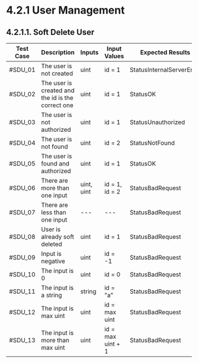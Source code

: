 # 4.2.1 User Management

## 4.2.1.1. Soft Delete User

| **Test Case** | **Description** | **Inputs**     | **Input Values**                                                                            | **Expected Results**             | **Pass/Fail/Untested** |
|---------------------------------------|------|----------|---------------------------------------------------------------------------------------------------|--------------------------------------|------------------------|
| #SDU_01                   | The user is not created | uint | id = 1 | StatusInternalServerError |  Untested|
| #SDU_02 | The user is created and the id is the correct one | uint | id = 1 | StatusOK |  Untested|
| #SDU_03 | The user is not authorized | uint | id = 1 | StatusUnauthorized |  Untested|
| #SDU_04 | The user is not found | uint | id = 2 | StatusNotFound |  Untested|
| #SDU_05 | The user is found and authorized | uint | id = 1 | StatusOK |  Untested|
| #SDU_06 | There are more than one input | uint, uint | id = 1, id = 2 | StatusBadRequest |  Untested|
| #SDU_07 | There are less than one input | --- | --- | StatusBadRequest |  Untested|
| #SDU_08 | User is already soft deleted | uint | id = 1 | StatusBadRequest |  Untested|
| #SDU_09 | Input is negative | uint | id = -1 | StatusBadRequest |  Untested|
| #SDU_10 | The input is 0 | uint | id = 0 | StatusBadRequest |  Untested|
| #SDU_11 | The input is a string | string | id = "a" | StatusBadRequest |  Untested|
| #SDU_12 | The input is max uint | uint | id = max uint | StatusBadRequest |  Untested|
| #SDU_13 | The input is more than max uint | uint | id = max uint + 1 | StatusBadRequest |  Untested |
